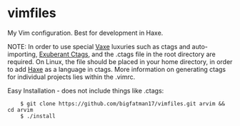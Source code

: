 # vimfiles
My Vim configuration. Best for development in Haxe.
  
NOTE: In order to use special [Vaxe](https://github.com/jdonaldson/vaxe) luxuries such as ctags and auto-importing, [Exuberant Ctags](http://ctags.sourceforge.net/), and the .ctags file in the root directory are required. On Linux, the file should be placed in your home directory, in order to add [Haxe](http://haxe.org/) as a language in ctags. More information on generating ctags for individual projects lies within the .vimrc.
  
Easy Installation - does not include things like .ctags:  

        $ git clone https://github.com/bigfatman17/vimfiles.git arvim && cd arvim
        $ ./install
